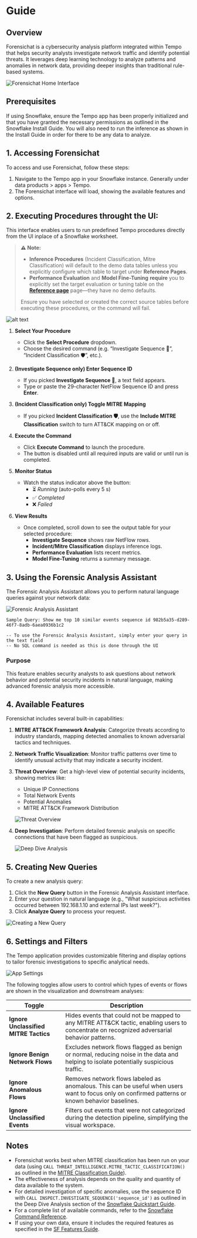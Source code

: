 # Guide

## Overview
Forensichat is a cybersecurity analysis platform integrated within Tempo that helps security analysts investigate network traffic and identify potential threats. It leverages deep learning technology to analyze patterns and anomalies in network data, providing deeper insights than traditional rule-based systems.

![Forensichat Home Interface](./assets/forensichatHome.png)

## Prerequisites
If using Snowflake, ensure the Tempo app has been properly initialized and that you have granted the necessary permissions as outlined in the Snowflake Install Guide. You will also need to run the inference as shown in the Install Guide in order for there to be any data to analyze.

## 1. Accessing Forensichat

To access and use Forensichat, follow these steps:

1. Navigate to the Tempo app in your Snowflake instance. Generally under data products > apps > Tempo.
2. The Forensichat interface will load, showing the available features and options.


## 2. Executing Procedures throught the UI:
This interface enables users to run predefined Tempo procedures directly from the UI inplace of a Snowflake worksheet.


> **⚠️ Note:**  
> - **Inference Procedures** (Incident Classification, Mitre Classification) will default to the demo data tables unless you explicitly configure which table to target under **Reference Pages**.  
> - **Performance Evaluation** and **Model Fine-Tuning** **require** you to explicitly set the target evaluation or tuning table on the **[Reference page](snowflake.md###Selecting-Storage-for-Tempo-Deployment)** page—they have no demo defaults.  
>
> Ensure you have selected or created the correct source tables before executing these procedures, or the command will fail.  

![alt text](assets/ForensichatExecConsole.png)


1. **Select Your Procedure**  
   - Click the **Select Procedure** dropdown.  
   - Choose the desired command (e.g. “Investigate Sequence 🔎”, “Incident Classification 🛡️”, etc.).

2. **(Investigate Sequence only) Enter Sequence ID**  
   - If you picked **Investigate Sequence 🔎**, a text field appears.  
   - Type or paste the 29-character NetFlow Sequence ID and press **Enter**.

3. **(Incident Classification only) Toggle MITRE Mapping**  
   - If you picked **Incident Classification 🛡️**, use the **Include MITRE Classification** switch to turn ATT&CK mapping on or off.

4. **Execute the Command**  
   - Click **Execute Command** to launch the procedure.  
   - The button is disabled until all required inputs are valid or until run is completed.

5. **Monitor Status**  
   - Watch the status indicator above the button:  
     - ⏳ *Running* (auto-polls every 5 s)  
     - ✅ *Completed*  
     - ❌ *Failed*

6. **View Results**  
   - Once completed, scroll down to see the output table for your selected procedure:  
     - **Investigate Sequence** shows raw NetFlow rows.  
     - **Incident/Mitre Classification** displays inference logs.  
     - **Performance Evaluation** lists recent metrics.  
     - **Model Fine-Tuning** returns a summary message.

## 3. Using the Forensic Analysis Assistant

The Forensic Analysis Assistant allows you to perform natural language queries against your network data:

![Forensic Analysis Assistant](./assets/ForensicQuery.png)

`Sample Query: Show me top 10 similar events sequence id 982b5a35-d289-46f7-8adb-6aea0936b1c2`

```
-- To use the Forensic Analysis Assistant, simply enter your query in the text field
-- No SQL command is needed as this is done through the UI
```

### Purpose
This feature enables security analysts to ask questions about network behavior and potential security incidents in natural language, making advanced forensic analysis more accessible.

## 4. Available Features

Forensichat includes several built-in capabilities:

1. **MITRE ATT&CK Framework Analysis**: Categorize threats according to industry standards, mapping detected anomalies to known adversarial tactics and techniques.

2. **Network Traffic Visualization**: Monitor traffic patterns over time to identify unusual activity that may indicate a security incident.

3. **Threat Overview**: Get a high-level view of potential security incidents, showing metrics like:
   - Unique IP Connections
   - Total Network Events
   - Potential Anomalies
   - MITRE ATT&CK Framework Distribution
   
   ![Threat Overview](./assets/threatoverview.png)

4. **Deep Investigation**: Perform detailed forensic analysis on specific connections that have been flagged as suspicious.
   
   ![Deep Dive Analysis](./assets/DeepDive.png)

## 5. Creating New Queries

To create a new analysis query:

1. Click the **New Query** button in the Forensic Analysis Assistant interface.
2. Enter your question in natural language (e.g., "What suspicious activities occurred between 192.168.1.10 and external IPs last week?").
3. Click **Analyze Query** to process your request.

![Creating a New Query](./assets/ForensicQuery.png)

## 6. Settings and Filters
The Tempo application provides customizable filtering and display options to tailor forensic investigations to specific analytical needs.

![App Settings](./assets/ForensicSettings.png)

The following toggles allow users to control which types of events or flows are shown in the visualization and downstream analyses:

| Toggle | Description |
|--------|-------------|
| **Ignore Unclassified MITRE Tactics** | Hides events that could not be mapped to any MITRE ATT&CK tactic, enabling users to concentrate on recognized adversarial behavior patterns. |
| **Ignore Benign Network Flows** | Excludes network flows flagged as benign or normal, reducing noise in the data and helping to isolate potentially suspicious traffic. |
| **Ignore Anomalous Flows** | Removes network flows labeled as anomalous. This can be useful when users want to focus only on confirmed patterns or known behavior baselines. |
| **Ignore Unclassified Events** | Filters out events that were not categorized during the detection pipeline, simplifying the visual workspace. |

## Notes
- Forensichat works best when MITRE classification has been run on your data (using `CALL THREAT_INTELLIGENCE.MITRE_TACTIC_CLASSIFICATION()` as outlined in the [MITRE Classification Guide](./mitreclass.md)).
- The effectiveness of analysis depends on the quality and quantity of data available to the system.
- For detailed investigation of specific anomalies, use the sequence ID with `CALL INSPECT.INVESTIGATE_SEQUENCE('sequence_id')` as outlined in the Deep Dive Analysis section of the [Snowflake Quickstart Guide](./snowflake.md).
- For a complete list of available commands, refer to the [Snowflake Command Reference](./snow_commandRef.md).
- If using your own data, ensure it includes the required features as specified in the [SF Features Guide](./SF_features.md).
